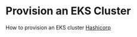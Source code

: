 # Provision an EKS Cluster
How to provision an EKS cluster
[Hashicorp](https://github.com/hashicorp/learn-terraform-provision-eks-cluster)